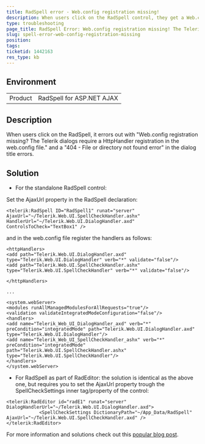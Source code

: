 ```yaml
---
title: RadSpell error - Web.config registration missing!
description: When users click on the RadSpell control, they get a Web.config registration missing? and a 404 - File or directory not found error
type: troubleshooting
page_title: RadSpell Error: Web.config registration missing! The Telerik dialogs require a HttpHandler registration in the web.config file.
slug: spell-error-web-config-registration-missing
position: 
tags: 
ticketid: 1442163
res_type: kb
---
```


## Environment
<table>
	<tbody>
		<tr>
			<td>Product</td>
			<td>RadSpell for ASP.NET AJAX</td>
		</tr>
	</tbody>
</table>


## Description
When users click on the RadSpell, it errors out with "Web.config registration missing? The Telerik dialogs require a HttpHandler registration in the web.config file." and a "404 - File or directory not found error" in the dialog title errors.

## Solution
* For the standalone RadSpell control: 

Set the AjaxUrl property in the RadSpell declaration:

````ASP.NET
<telerik:RadSpell ID="RadSpell1" runat="server" AjaxUrl="~/Telerik.Web.UI.SpellCheckHandler.ashx" HandlerUrl="~/Telerik.Web.UI.DialogHandler.axd" ControlsToCheck="TextBox1" />
````

and in the web.config file register the handlers as follows:

````ASP.NET
<httpHandlers>
<add path="Telerik.Web.UI.DialogHandler.axd" type="Telerik.Web.UI.DialogHandler" verb="*" validate="false"/>
<add path="Telerik.Web.UI.SpellCheckHandler.ashx" type="Telerik.Web.UI.SpellCheckHandler" verb="*" validate="false"/>

</httpHandlers>

...

<system.webServer>
<modules runAllManagedModulesForAllRequests="true"/>
<validation validateIntegratedModeConfiguration="false"/>
<handlers>
<add name="Telerik_Web_UI_DialogHandler_axd" verb="*" preCondition="integratedMode" path="Telerik.Web.UI.DialogHandler.axd" type="Telerik.Web.UI.DialogHandler"/>
<add name="Telerik_Web_UI_SpellCheckHandler_ashx" verb="*" preCondition="integratedMode" path="Telerik.Web.UI.SpellCheckHandler.ashx" type="Telerik.Web.UI.SpellCheckHandler"/>
</handlers>
</system.webServer>
````

* For RadSpell as part of RadEditor: the solution is identical as the above one, but requires you to set the AjaxUrl property trough the SpellCheckSettings inner tag/property of the control:

````ASP.NET
<telerik:RadEditor id="radE1" runat="server" DialogHandlerUrl="~/Telerik.Web.UI.DialogHandler.axd">
            <SpellCheckSettings DictionaryPath="~/App_Data/RadSpell"   AjaxUrl="~/Telerik.Web.UI.SpellCheckHandler.axd" />
</telerik:RadEditor>
````

For more information and solutions check out this [popular blog post](https://www.telerik.com/support/kb/aspnet-ajax/editor/details/error-web-config-registration-missing!-the-telerik-dialogs-require-a-httphandler-registration-in-the-web-config-file-).
